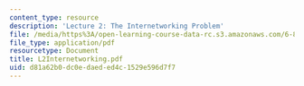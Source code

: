 ```yaml
---
content_type: resource
description: 'Lecture 2: The Internetworking Problem'
file: /media/https%3A/open-learning-course-data-rc.s3.amazonaws.com/6-829-computer-networks-fall-2002/d81a62b0dc0edaeded4c1529e596d7f7_L2Internetworking.pdf
file_type: application/pdf
resourcetype: Document
title: L2Internetworking.pdf
uid: d81a62b0-dc0e-daed-ed4c-1529e596d7f7
---
```

